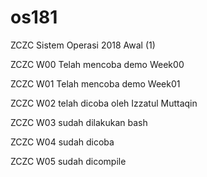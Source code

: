 # os181
ZCZC Sistem Operasi 2018 Awal (1)

ZCZC W00 Telah mencoba demo Week00

ZCZC W01 Telah mencoba demo Week01

ZCZC W02 telah dicoba oleh Izzatul Muttaqin

ZCZC W03 sudah dilakukan bash

ZCZC W04 sudah dicoba

ZCZC W05 sudah dicompile
